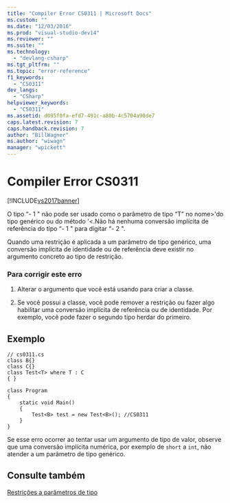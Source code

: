 ```yaml
---
title: "Compiler Error CS0311 | Microsoft Docs"
ms.custom: ""
ms.date: "12/03/2016"
ms.prod: "visual-studio-dev14"
ms.reviewer: ""
ms.suite: ""
ms.technology: 
  - "devlang-csharp"
ms.tgt_pltfrm: ""
ms.topic: "error-reference"
f1_keywords: 
  - "CS0311"
dev_langs: 
  - "CSharp"
helpviewer_keywords: 
  - "CS0311"
ms.assetid: d095f0fa-efd7-491c-a80b-4c5704a90de7
caps.latest.revision: 7
caps.handback.revision: 7
author: "BillWagner"
ms.author: "wiwagn"
manager: "wpickett"
---
```

# Compiler Error CS0311
[!INCLUDE[vs2017banner](../../../csharp/includes/vs2017banner.md)]

O tipo “\- 1 " não pode ser usado como o parâmetro de tipo “T” no nome\>'do tipo genérico ou do método '\<.Não há nenhuma conversão implícita de referência do tipo “\- 1 " para digitar “\- 2 ".  
  
 Quando uma restrição é aplicada a um parâmetro de tipo genérico, uma conversão implícita de identidade ou de referência deve existir no argumento concreto ao tipo de restrição.  
  
### Para corrigir este erro  
  
1.  Alterar o argumento que você está usando para criar a classe.  
  
2.  Se você possui a classe, você pode remover a restrição ou fazer algo habilitar uma conversão implícita de referência ou de identidade.  Por exemplo, você pode fazer o segundo tipo herdar do primeiro.  
  
## Exemplo  
  
```  
// cs0311.cs  
class B{}  
class C{}  
class Test<T> where T : C  
{ }  
  
class Program  
{  
    static void Main()  
    {  
        Test<B> test = new Test<B>(); //CS0311  
    }  
}  
```  
  
 Se esse erro ocorrer ao tentar usar um argumento de tipo de valor, observe que uma conversão implícita numérica, por exemplo de `short` a `int`, não atender a um parâmetro de tipo genérico.  
  
## Consulte também  
 [Restrições a parâmetros de tipo](../../../csharp/programming-guide/generics/constraints-on-type-parameters.md)